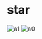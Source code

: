 # star
![a1](https://github.com/WiamMerjane/star/assets/116950948/c7ef0a46-eee8-4896-ba82-0c3640fae0e8)
![a0](https://github.com/WiamMerjane/star/assets/116950948/f2893ec2-7662-45a6-8b59-840fe47e8953)

